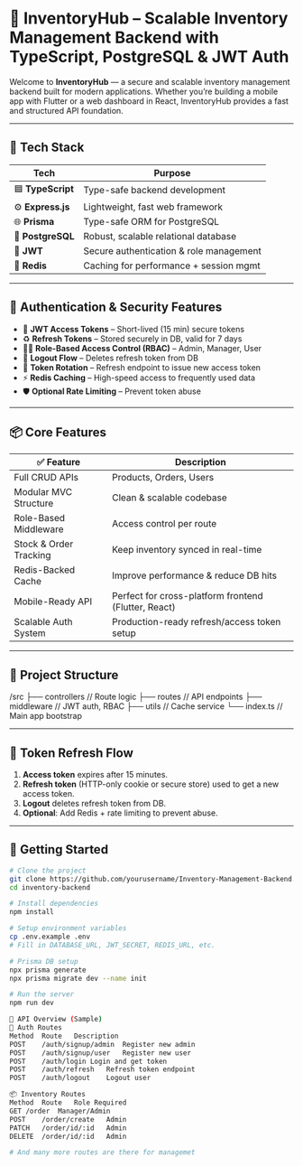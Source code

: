 # 🚀 InventoryHub – Scalable Inventory Management Backend with TypeScript, PostgreSQL & JWT Auth

Welcome to **InventoryHub** — a secure and scalable inventory management backend built for modern applications. Whether you’re building a mobile app with Flutter or a web dashboard in React, InventoryHub provides a fast and structured API foundation.

---

## 🧱 Tech Stack

| Tech           | Purpose                                  |
|----------------|------------------------------------------|
| 🟦 **TypeScript**   | Type-safe backend development            |
| ⚙️ **Express.js**   | Lightweight, fast web framework          |
| 🌐 **Prisma**       | Type-safe ORM for PostgreSQL            |
| 🐘 **PostgreSQL**   | Robust, scalable relational database     |
| 🔐 **JWT**          | Secure authentication & role management |
| 🧠 **Redis**        | Caching for performance + session mgmt  |

---

## 🔐 Authentication & Security Features

- 🔑 **JWT Access Tokens** – Short-lived (15 min) secure tokens
- ♻️ **Refresh Tokens** – Stored securely in DB, valid for 7 days
- 🧑‍💼 **Role-Based Access Control (RBAC)** – Admin, Manager, User
- 🚪 **Logout Flow** – Deletes refresh token from DB
- 🔄 **Token Rotation** – Refresh endpoint to issue new access token
- ⚡ **Redis Caching** – High-speed access to frequently used data
- 🛡️ **Optional Rate Limiting** – Prevent token abuse

---

## 📦 Core Features

| ✅ Feature                                   | Description                                 |
|--------------------------------------------|---------------------------------------------|
| Full CRUD APIs                             | Products, Orders, Users                     |
| Modular MVC Structure                      | Clean & scalable codebase                   |
| Role-Based Middleware                      | Access control per route                    |
| Stock & Order Tracking                     | Keep inventory synced in real-time          |
| Redis-Backed Cache                         | Improve performance & reduce DB hits        |
| Mobile-Ready API                           | Perfect for cross-platform frontend (Flutter, React) |
| Scalable Auth System                       | Production-ready refresh/access token setup |

---

## 📁 Project Structure

/src
├── controllers // Route logic
├── routes // API endpoints
├── middleware // JWT auth, RBAC
├── utils // Cache service
└── index.ts // Main app bootstrap




---

## 🔄 Token Refresh Flow

1. **Access token** expires after 15 minutes.
2. **Refresh token** (HTTP-only cookie or secure store) used to get a new access token.
3. **Logout** deletes refresh token from DB.
4. **Optional**: Add Redis + rate limiting to prevent abuse.

---

## 🚀 Getting Started

```bash
# Clone the project
git clone https://github.com/yourusername/Inventory-Management-Backend.git
cd inventory-backend

# Install dependencies
npm install

# Setup environment variables
cp .env.example .env
# Fill in DATABASE_URL, JWT_SECRET, REDIS_URL, etc.

# Prisma DB setup
npx prisma generate
npx prisma migrate dev --name init

# Run the server
npm run dev

🔌 API Overview (Sample)
🔑 Auth Routes
Method	Route	Description
POST	/auth/signup/admin	Register new admin 
POST	/auth/signup/user	Register new user 
POST	/auth/login	Login and get token
POST	/auth/refresh	Refresh token endpoint
POST	/auth/logout	Logout user

📦 Inventory Routes
Method	Route	Role Required
GET	/order	Manager/Admin
POST	/order/create	Admin
PATCH	/order/id/:id	Admin
DELETE	/order/id/:id	Admin

# And many more routes are there for managemet
